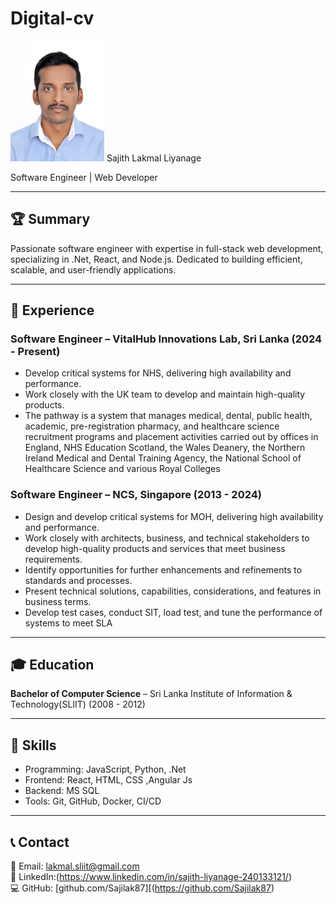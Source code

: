 # Digital-cv
<img src="Passportsizephoto.jpg" alt="Profile Image" width="150">
Sajith Lakmal Liyanage


Software Engineer | Web Developer 

---

## 🏆 Summary  
Passionate software engineer with expertise in full-stack web development, specializing in .Net, React, and Node.js. Dedicated to building efficient, scalable, and user-friendly applications.  

---

## 💼 Experience  

### **Software Engineer** – VitalHub Innovations Lab, Sri Lanka (2024 - Present)  
- Develop critical systems for NHS, delivering high availability and performance.
- Work closely with the UK team to develop and maintain high-quality products. 
- The pathway is a system that manages medical, dental, public health, academic, pre-registration pharmacy, and healthcare science recruitment programs and placement activities carried out by offices in England, NHS Education Scotland, the Wales Deanery, the Northern Ireland Medical and Dental Training Agency, the National School of Healthcare Science and various Royal Colleges

### **Software Engineer** – NCS, Singapore  (2013 - 2024)  
- Design and develop critical systems for MOH, delivering high availability and performance.  
- Work closely with architects, business, and technical stakeholders to develop high-quality products and services that meet business requirements.
- Identify opportunities for further enhancements and refinements to standards and processes.
- Present technical solutions, capabilities, considerations, and features in business terms.
- Develop test cases, conduct SIT, load test, and tune the performance of systems to meet SLA

---

## 🎓 Education  
**Bachelor of Computer Science** – Sri Lanka Institute of Information & Technology(SLIIT)  (2008 - 2012)  

---

## 🔧 Skills  
- Programming: JavaScript, Python, .Net  
- Frontend: React, HTML, CSS ,Angular Js 
- Backend: MS SQL  
- Tools: Git, GitHub, Docker, CI/CD  

---

## 📞 Contact  
📧 Email: lakmal.sliit@gmail.com  
🔗 LinkedIn:(https://www.linkedin.com/in/sajith-liyanage-240133121/)  
💻 GitHub: [github.com/Sajilak87][(https://github.com/Sajilak87)
